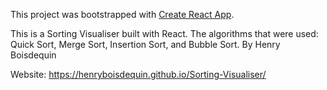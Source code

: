 This project was bootstrapped with [Create React App](https://github.com/facebook/create-react-app).

This is a Sorting Visualiser built with React. The algorithms that were used: Quick Sort, Merge Sort, Insertion Sort, and Bubble Sort. By Henry Boisdequin

Website:
https://henryboisdequin.github.io/Sorting-Visualiser/
